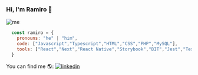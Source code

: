 ### Hi, I'm Ramiro 👋
![me](https://ramirofraysse.vercel.app/_next/image?url=%2F_next%2Fstatic%2Fmedia%2Ftitle.1ece132c.webp&w=256&q=75)

```js
  const ramiro = {
    pronouns: "he" | "him",
    code: ["Javascript","Typescript","HTML","CSS","PHP","MySQL"],
    tools: ["React","Next","React Native","Storybook","BIT","Jest","Testing Library","Cypress","Material UI","Styled-Components"]
  }
```
You can find me 🌎:
[![linkedin](https://icongr.am/devicon/linkedin-original.svg?size=37&color=currentColor)](https://www.linkedin.com/in/ramiro-fraysse-404991215/)
<!--
**RamiroFraysse/RamiroFraysse** is a ✨ _special_ ✨ repository because its `README.md` (this file) appears on your GitHub profile.

Here are some ideas to get you started:

- 🔭 I’m currently working on ...
- 🌱 I’m currently learning ...
- 👯 I’m looking to collaborate on ...
- 🤔 I’m looking for help with ...
- 💬 Ask me about ...
- 📫 How to reach me: ...
- 😄 Pronouns: ...
- ⚡ Fun fact: ...
-->
